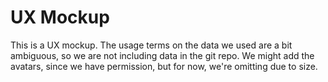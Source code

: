 UX Mockup
=========

This is a UX mockup. The usage terms on the data we used are a bit
ambiguous, so we are not including data in the git repo. We might add
the avatars, since we have permission, but for now, we're omitting due
to size.